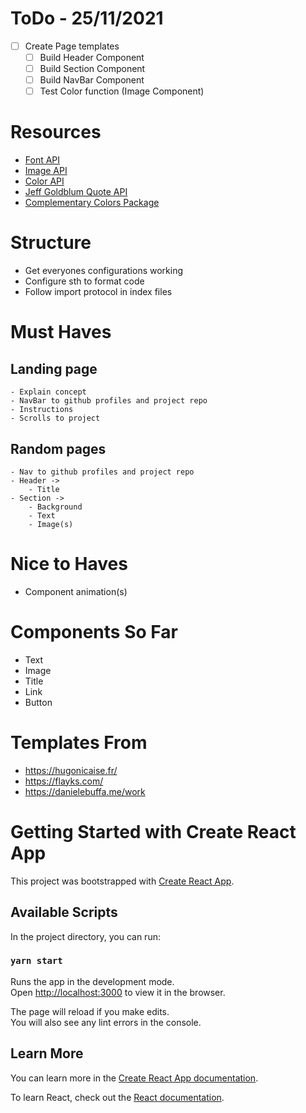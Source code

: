 # ToDo - 25/11/2021
- [ ] Create Page templates
  - [ ] Build Header Component
  - [ ] Build Section Component
  - [ ] Build NavBar Component
  - [ ] Test Color function (Image Component)

# Resources
- [Font API](https://developers.google.com/fonts/docs/developer_api)
- [Image API](https://unsplash.com/developers)
- [Color API](http://www.thecolorapi.com/)
- [Jeff Goldblum Quote API](https://jeffsum.com/)
- [Complementary Colors Package](https://www.npmjs.com/package/complementary-colors)

# Structure
- Get everyones configurations working
- Configure sth to format code
- Follow import protocol in index files

# Must Haves
## Landing page
    - Explain concept
    - NavBar to github profiles and project repo
    - Instructions
    - Scrolls to project
## Random pages
    - Nav to github profiles and project repo
    - Header ->
        - Title
    - Section ->
        - Background
        - Text
        - Image(s)

# Nice to Haves
- Component animation(s)

# Components So Far
- Text
- Image
- Title
- Link
- Button

# Templates From
- https://hugonicaise.fr/
- https://flayks.com/
- https://danielebuffa.me/work

# Getting Started with Create React App

This project was bootstrapped with [Create React App](https://github.com/facebook/create-react-app).

## Available Scripts

In the project directory, you can run:

### `yarn start`

Runs the app in the development mode.\
Open [http://localhost:3000](http://localhost:3000) to view it in the browser.

The page will reload if you make edits.\
You will also see any lint errors in the console.

## Learn More

You can learn more in the [Create React App documentation](https://facebook.github.io/create-react-app/docs/getting-started).

To learn React, check out the [React documentation](https://reactjs.org/).